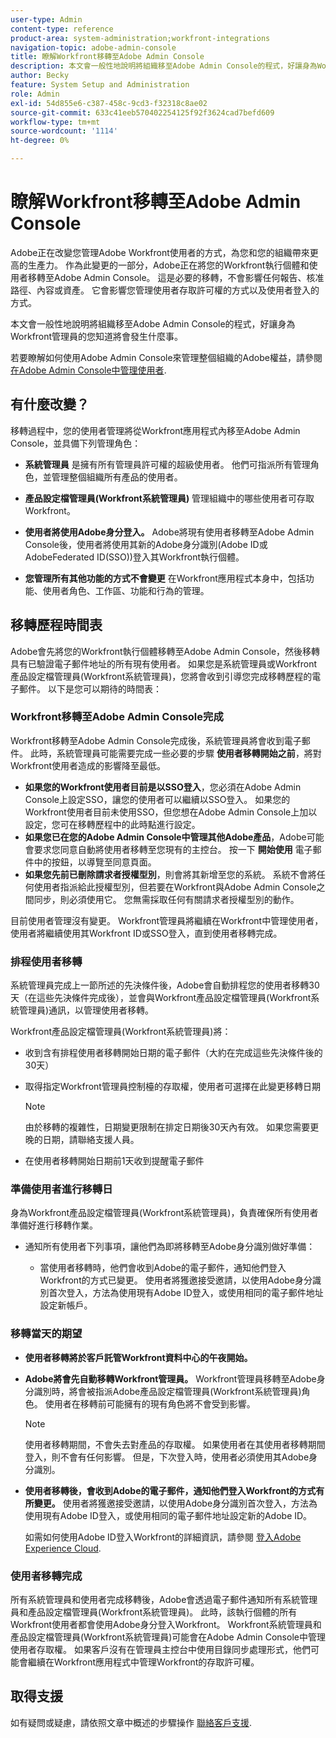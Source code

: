 ```yaml
---
user-type: Admin
content-type: reference
product-area: system-administration;workfront-integrations
navigation-topic: adobe-admin-console
title: 瞭解Workfront移轉至Adobe Admin Console
description: 本文會一般性地說明將組織移至Adobe Admin Console的程式，好讓身為Workfront管理員的您知道將會發生什麼事。
author: Becky
feature: System Setup and Administration
role: Admin
exl-id: 54d855e6-c387-458c-9cd3-f32318c8ae02
source-git-commit: 633c41eeb570402254125f92f3624cad7befd609
workflow-type: tm+mt
source-wordcount: '1114'
ht-degree: 0%

---
```


# 瞭解Workfront移轉至Adobe Admin Console

Adobe正在改變您管理Adobe Workfront使用者的方式，為您和您的組織帶來更高的生產力。 作為此變更的一部分，Adobe正在將您的Workfront執行個體和使用者移轉至Adobe Admin Console。 這是必要的移轉，不會影響任何報告、核准路徑、內容或資產。 它會影響您管理使用者存取許可權的方式以及使用者登入的方式。

本文會一般性地說明將組織移至Adobe Admin Console的程式，好讓身為Workfront管理員的您知道將會發生什麼事。

若要瞭解如何使用Adobe Admin Console來管理整個組織的Adobe權益，請參閱 [在Adobe Admin Console中管理使用者](/help/quicksilver/administration-and-setup/add-users/create-and-manage-users/admin-console.md).

## 有什麼改變？

移轉過程中，您的使用者管理將從Workfront應用程式內移至Adobe Admin Console，並具備下列管理角色：

* **系統管理員** 是擁有所有管理員許可權的超級使用者。 他們可指派所有管理角色，並管理整個組織所有產品的使用者。

* **產品設定檔管理員(Workfront系統管理員)** 管理組織中的哪些使用者可存取Workfront。

* **使用者將使用Adobe身分登入。** Adobe將現有使用者移轉至Adobe Admin Console後，使用者將使用其新的Adobe身分識別(Adobe ID或AdobeFederated ID(SSO))登入其Workfront執行個體。

* **您管理所有其他功能的方式不會變更** 在Workfront應用程式本身中，包括功能、使用者角色、工作區、功能和行為的管理。

## 移轉歷程時間表

Adobe會先將您的Workfront執行個體移轉至Adobe Admin Console，然後移轉具有已驗證電子郵件地址的所有現有使用者。 如果您是系統管理員或Workfront產品設定檔管理員(Workfront系統管理員)，您將會收到引導您完成移轉歷程的電子郵件。 以下是您可以期待的時間表：

### Workfront移轉至Adobe Admin Console完成

Workfront移轉至Adobe Admin Console完成後，系統管理員將會收到電子郵件。 此時，系統管理員可能需要完成一些必要的步驟 **使用者移轉開始之前**，將對Workfront使用者造成的影響降至最低。

* **如果您的Workfront使用者目前是以SSO登入**，您必須在Adobe Admin Console上設定SSO，讓您的使用者可以繼續以SSO登入。 如果您的Workfront使用者目前未使用SSO，但您想在Adobe Admin Console上加以設定，您可在移轉歷程中的此時點進行設定。
* **如果您已在您的Adobe Admin Console中管理其他Adobe產品**，Adobe可能會要求您同意自動將使用者移轉至您現有的主控台。 按一下 **開始使用** 電子郵件中的按鈕，以導覽至同意頁面。
* **如果您先前已刪除請求者授權型別**，則會將其新增至您的系統。 系統不會將任何使用者指派給此授權型別，但若要在Workfront與Adobe Admin Console之間同步，則必須使用它。 您無需採取任何有關請求者授權型別的動作。

目前使用者管理沒有變更。 Workfront管理員將繼續在Workfront中管理使用者，使用者將繼續使用其Workfront ID或SSO登入，直到使用者移轉完成。

### 排程使用者移轉

系統管理員完成上一節所述的先決條件後，Adobe會自動排程您的使用者移轉30天（在這些先決條件完成後），並會與Workfront產品設定檔管理員(Workfront系統管理員)通訊，以管理使用者移轉。

Workfront產品設定檔管理員(Workfront系統管理員)將：

* 收到含有排程使用者移轉開始日期的電子郵件（大約在完成這些先決條件後的30天）
* 取得指定Workfront管理員控制檯的存取權，使用者可選擇在此變更移轉日期

  >[!NOTE]
  >
  >由於移轉的複雜性，日期變更限制在排定日期後30天內有效。 如果您需要更晚的日期，請聯絡支援人員。

* 在使用者移轉開始日期前1天收到提醒電子郵件

### 準備使用者進行移轉日

身為Workfront產品設定檔管理員(Workfront系統管理員)，負責確保所有使用者準備好進行移轉作業。

* 通知所有使用者下列事項，讓他們為即將移轉至Adobe身分識別做好準備：

   * 當使用者移轉時，他們會收到Adobe的電子郵件，通知他們登入Workfront的方式已變更。 使用者將獲邀接受邀請，以使用Adobe身分識別首次登入，方法為使用現有Adobe ID登入，或使用相同的電子郵件地址設定新帳戶。

### 移轉當天的期望

* **使用者移轉將於客戶託管Workfront資料中心的午夜開始。**

* **Adobe將會先自動移轉Workfront管理員。** Workfront管理員移轉至Adobe身分識別時，將會被指派Adobe產品設定檔管理員(Workfront系統管理員)角色。 使用者在移轉前可能擁有的現有角色將不會受到影響。

  >[!NOTE]
  >
  >使用者移轉期間，不會失去對產品的存取權。 如果使用者在其使用者移轉期間登入，則不會有任何影響。 但是，下次登入時，使用者必須使用其Adobe身分識別。



* **使用者移轉後，會收到Adobe的電子郵件，通知他們登入Workfront的方式有所變更。** 使用者將獲邀接受邀請，以使用Adobe身分識別首次登入，方法為使用現有Adobe ID登入，或使用相同的電子郵件地址設定新的Adobe ID。

  如需如何使用Adobe ID登入Workfront的詳細資訊，請參閱 [登入Adobe Experience Cloud](/help/quicksilver/workfront-basics/navigate-workfront/workfront-navigation/adobe-unified-experience.md#log-in-to-adobe-experience-cloud).

### 使用者移轉完成

所有系統管理員和使用者完成移轉後，Adobe會透過電子郵件通知所有系統管理員和產品設定檔管理員(Workfront系統管理員)。 此時，該執行個體的所有Workfront使用者都會使用Adobe身分登入Workfront。 Workfront系統管理員和產品設定檔管理員(Workfront系統管理員)可能會在Adobe Admin Console中管理使用者存取權。 如果客戶沒有在管理員主控台中使用目錄同步處理形式，他們可能會繼續在Workfront應用程式中管理Workfront的存取許可權。

## 取得支援

如有疑問或疑慮，請依照文章中概述的步驟操作 [聯絡客戶支援](/help/quicksilver/workfront-basics/tips-tricks-and-troubleshooting/contact-customer-support.md).




